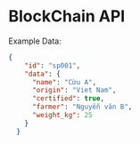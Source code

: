 # BlockChain API
Example Data:
```Json
{
    "id": "sp001",
    "data": {
      "name": "Cừu A",
      "origin": "Viet Nam",
      "certified": true,
      "farmer": "Nguyễn văn B",
      "weight_kg": 25
    }
  }
```